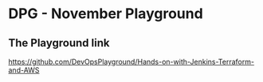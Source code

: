 # DPG - November Playground

## The Playground link

<https://github.com/DevOpsPlayground/Hands-on-with-Jenkins-Terraform-and-AWS>
